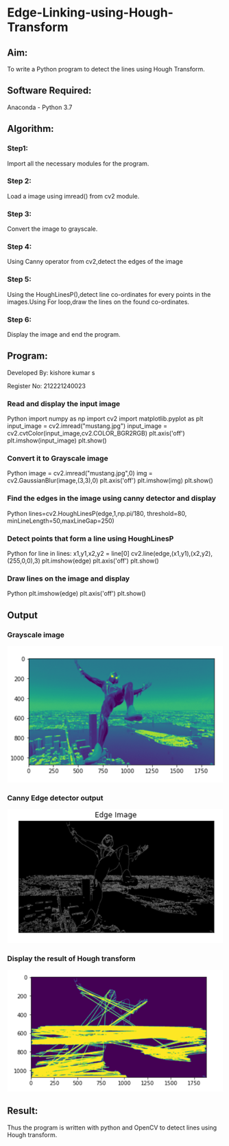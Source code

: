# Edge-Linking-using-Hough-Transform
## Aim:
To write a Python program to detect the lines using Hough Transform.

## Software Required:
Anaconda - Python 3.7

## Algorithm:
### Step1:
Import all the necessary modules for the program.

### Step 2:
Load a image using imread() from cv2 module.

### Step 3:
Convert the image to grayscale.

### Step 4:
Using Canny operator from cv2,detect the edges of the image

### Step 5:
Using the HoughLinesP(),detect line co-ordinates for every points in the images.Using For loop,draw the lines on the found co-ordinates.

### Step 6:
Display the image and end the program.

## Program:
Developed By: kishore kumar s

Register No: 212221240023

### 

### Read and display the input image
Python
import numpy as np
import cv2
import matplotlib.pyplot as plt
input_image = cv2.imread("mustang.jpg")
input_image = cv2.cvtColor(input_image,cv2.COLOR_BGR2RGB)
plt.axis('off')
plt.imshow(input_image)
plt.show()


### Convert it to Grayscale image
Python
image = cv2.imread("mustang.jpg",0)
img = cv2.GaussianBlur(image,(3,3),0)
plt.axis('off')
plt.imshow(img)
plt.show()

### Find the edges in the image using canny detector and display
Python
lines=cv2.HoughLinesP(edge,1,np.pi/180, threshold=80, minLineLength=50,maxLineGap=250)



### Detect points that form a line using HoughLinesP
Python
for line in lines:
    x1,y1,x2,y2 = line[0]
    cv2.line(edge,(x1,y1),(x2,y2),(255,0,0),3)
plt.imshow(edge)
plt.axis('off')
plt.show()


### Draw lines on the image and display
Python
plt.imshow(edge)
plt.axis('off')
plt.show()




## Output

### Grayscale image
![](1.png)

### Canny Edge detector output

![](2.png)


### Display the result of Hough transform
![](3.png)




## Result:
Thus the program is written with python and OpenCV to detect lines using Hough transform.